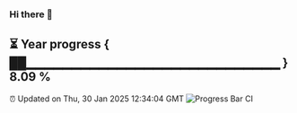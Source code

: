 ### Hi there 👋
⏳ Year progress { ██▁▁▁▁▁▁▁▁▁▁▁▁▁▁▁▁▁▁▁▁▁▁▁▁▁▁▁▁ } 8.09 %
---
⏰ Updated on Thu, 30 Jan 2025 12:34:04 GMT
![Progress Bar CI](https://github.com/liununu/liununu/workflows/Progress%20Bar%20CI/badge.svg)
